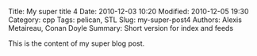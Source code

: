 Title: My super title 4
Date: 2010-12-03 10:20
Modified: 2010-12-05 19:30
Category: cpp
Tags: pelican, STL
Slug: my-super-post4
Authors: Alexis Metaireau, Conan Doyle
Summary: Short version for index and feeds

This is the content of my super blog post.
